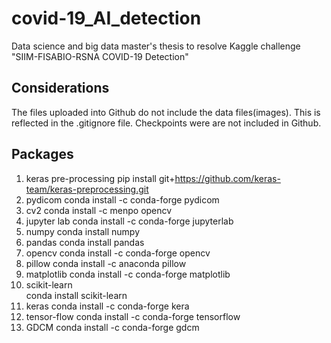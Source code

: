 # covid-19_AI_detection
Data science and big data master's thesis to resolve Kaggle challenge "SIIM-FISABIO-RSNA COVID-19 Detection"


## Considerations
The files uploaded into Github do not include the data files(images). This is reflected in the .gitignore file.
Checkpoints were are not included in Github.


## Packages
1. keras pre-processing
    pip install git+https://github.com/keras-team/keras-preprocessing.git
2. pydicom
    conda install -c conda-forge pydicom
3. cv2
    conda install -c menpo opencv
4. jupyter lab
    conda install -c conda-forge jupyterlab
5. numpy
    conda install numpy
6. pandas
    conda install pandas
7. opencv
    conda install -c conda-forge opencv
8. pillow
    conda install -c anaconda pillow
9. matplotlib
    conda install -c conda-forge matplotlib
10. scikit-learn    
    conda install scikit-learn
12. keras
    conda install -c conda-forge kera
13. tensor-flow
    conda install -c conda-forge tensorflow
14. GDCM
    conda install -c conda-forge gdcm


